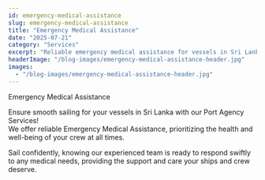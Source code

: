 ```yaml
---
id: emergency-medical-assistance
slug: emergency-medical-assistance
title: "Emergency Medical Assistance"
date: "2025-07-21"
category: "Services"
excerpt: "Reliable emergency medical assistance for vessels in Sri Lankan waters, ensuring crew health and well-being with swift response and expert care."
headerImage: "/blog-images/emergency-medical-assistance-header.jpg"
images:
  - "/blog-images/emergency-medical-assistance-header.jpg"
---
```


Emergency Medical Assistance

Ensure smooth sailing for your vessels in Sri Lanka with our Port Agency Services!  
We offer reliable Emergency Medical Assistance, prioritizing the health and well-being of your crew at all times.

Sail confidently, knowing our experienced team is ready to respond swiftly to any medical needs, providing the support and care your ships and crew deserve.
